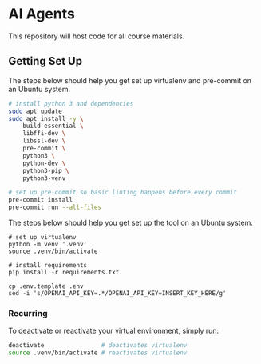 # AI Agents

This repository will host code for all course materials.

## Getting Set Up

The steps below should help you get set up virtualenv and pre-commit on an Ubuntu system.

```bash
# install python 3 and dependencies
sudo apt update
sudo apt install -y \
    build-essential \
    libffi-dev \
    libssl-dev \
    pre-commit \
    python3 \
    python-dev \
    python3-pip \
    python3-venv

# set up pre-commit so basic linting happens before every commit
pre-commit install
pre-commit run --all-files
```

The steps below should help you get set up the tool on an Ubuntu system.

```shell
# set up virtualenv
python -m venv '.venv'
source .venv/bin/activate

# install requirements
pip install -r requirements.txt

cp .env.template .env
sed -i 's/OPENAI_API_KEY=.*/OPENAI_API_KEY=INSERT_KEY_HERE/g'
```

### Recurring

To deactivate or reactivate your virtual environment, simply run:

```bash
deactivate                # deactivates virtualenv
source .venv/bin/activate # reactivates virtualenv
```
